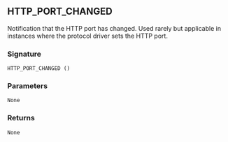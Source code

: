 ## HTTP\_PORT\_CHANGED

Notification that the HTTP port has changed. Used rarely but applicable in instances where the protocol driver sets the HTTP port.


### Signature

`HTTP_PORT_CHANGED ()`


### Parameters

`None`


### Returns

`None`
